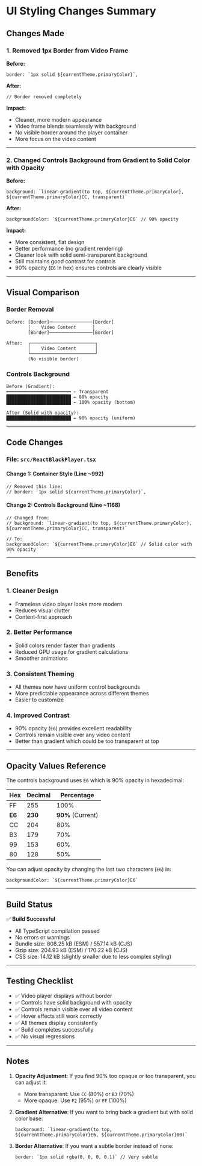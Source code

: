# UI Styling Changes Summary

## Changes Made

### 1. **Removed 1px Border from Video Frame**

**Before:**
```tsx
border: `1px solid ${currentTheme.primaryColor}`,
```

**After:**
```tsx
// Border removed completely
```

**Impact:**
- Cleaner, more modern appearance
- Video frame blends seamlessly with background
- No visible border around the player container
- More focus on the video content

---

### 2. **Changed Controls Background from Gradient to Solid Color with Opacity**

**Before:**
```tsx
background: `linear-gradient(to top, ${currentTheme.primaryColor}, ${currentTheme.primaryColor}CC, transparent)`
```

**After:**
```tsx
backgroundColor: `${currentTheme.primaryColor}E6` // 90% opacity
```

**Impact:**
- More consistent, flat design
- Better performance (no gradient rendering)
- Cleaner look with solid semi-transparent background
- Still maintains good contrast for controls
- 90% opacity (`E6` in hex) ensures controls are clearly visible

---

## Visual Comparison

### Border Removal
```
Before: [Border]────────────────[Border]
        │    Video Content      │
        [Border]────────────────[Border]

After:  ┌────────────────────────┐
        │    Video Content       │
        └────────────────────────┘
        (No visible border)
```

### Controls Background
```
Before (Gradient):
━━━━━━━━━━━━━━━━━━━━━━━━ ← Transparent
████████████████████████ ← 80% opacity
████████████████████████ ← 100% opacity (bottom)

After (Solid with opacity):
████████████████████████ ← 90% opacity (uniform)
```

---

## Code Changes

### File: `src/ReactBlackPlayer.tsx`

#### Change 1: Container Style (Line ~992)
```tsx
// Removed this line:
// border: `1px solid ${currentTheme.primaryColor}`,
```

#### Change 2: Controls Background (Line ~1168)
```tsx
// Changed from:
// background: `linear-gradient(to top, ${currentTheme.primaryColor}, ${currentTheme.primaryColor}CC, transparent)`

// To:
backgroundColor: `${currentTheme.primaryColor}E6` // Solid color with 90% opacity
```

---

## Benefits

### 1. **Cleaner Design**
   - Frameless video player looks more modern
   - Reduces visual clutter
   - Content-first approach

### 2. **Better Performance**
   - Solid colors render faster than gradients
   - Reduced GPU usage for gradient calculations
   - Smoother animations

### 3. **Consistent Theming**
   - All themes now have uniform control backgrounds
   - More predictable appearance across different themes
   - Easier to customize

### 4. **Improved Contrast**
   - 90% opacity (`E6`) provides excellent readability
   - Controls remain visible over any video content
   - Better than gradient which could be too transparent at top

---

## Opacity Values Reference

The controls background uses `E6` which is 90% opacity in hexadecimal:

| Hex | Decimal | Percentage |
|-----|---------|------------|
| FF  | 255     | 100%       |
| **E6** | **230** | **90%** (Current) |
| CC  | 204     | 80%        |
| B3  | 179     | 70%        |
| 99  | 153     | 60%        |
| 80  | 128     | 50%        |

You can adjust opacity by changing the last two characters (`E6`) in:
```tsx
backgroundColor: `${currentTheme.primaryColor}E6`
```

---

## Build Status
✅ **Build Successful**
- All TypeScript compilation passed
- No errors or warnings
- Bundle size: 808.25 kB (ESM) / 557.14 kB (CJS)
- Gzip size: 204.93 kB (ESM) / 170.22 kB (CJS)
- CSS size: 14.12 kB (slightly smaller due to less complex styling)

---

## Testing Checklist

- ✅ Video player displays without border
- ✅ Controls have solid background with opacity
- ✅ Controls remain visible over all video content
- ✅ Hover effects still work correctly
- ✅ All themes display consistently
- ✅ Build completes successfully
- ✅ No visual regressions

---

## Notes

1. **Opacity Adjustment**: If you find 90% too opaque or too transparent, you can adjust it:
   - More transparent: Use `CC` (80%) or `B3` (70%)
   - More opaque: Use `F2` (95%) or `FF` (100%)

2. **Gradient Alternative**: If you want to bring back a gradient but with solid color base:
   ```tsx
   background: `linear-gradient(to top, ${currentTheme.primaryColor}E6, ${currentTheme.primaryColor}00)`
   ```

3. **Border Alternative**: If you want a subtle border instead of none:
   ```tsx
   border: `1px solid rgba(0, 0, 0, 0.1)` // Very subtle
   ```
